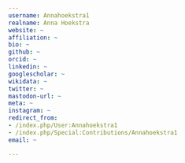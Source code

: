 ```yaml
---
username: Annahoekstra1
realname: Anna Hoekstra
website: ~
affiliation: ~
bio: ~
github: ~
orcid: ~
linkedin: ~
googlescholar: ~
wikidata: ~
twitter: ~
mastodon-url: ~
meta: ~
instagram: ~
redirect_from:
- /index.php/User:Annahoekstra1
- /index.php/Special:Contributions/Annahoekstra1
email: ~

---
```

